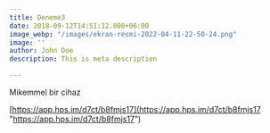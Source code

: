 ```yaml
---
title: Deneme3
date: 2018-09-12T14:51:12.000+06:00
image_webp: "/images/ekran-resmi-2022-04-11-22-50-24.png"
image: ''
author: John Doe
description: This is meta description

---
```

Mikemmel bir cihaz

[https://app.hps.im/d7ct/b8fmjs17](https://app.hps.im/d7ct/b8fmjs17 "https://app.hps.im/d7ct/b8fmjs17")
